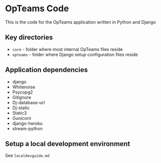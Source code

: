 # OpTeams Code
This is the code for the OpTeams application written in Python and Django

## Key directories
* `core` - folder where most internal OpTeams files reside
* `opteams` - folder where Django setup configuration files reside

## Application dependencies
* django
* Whitenoise
* Psycopg2
* Gitignore
* Dj-database-url
* Dj-static
* Static3
* Gunicorn
* django-heroku
* stream-python

## Setup a local development environment
See `localdevguide.md`